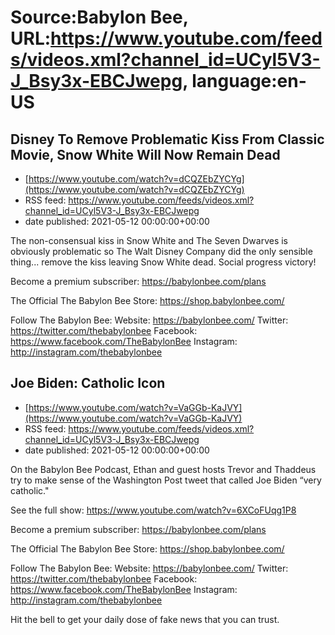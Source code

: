 # Source:Babylon Bee, URL:https://www.youtube.com/feeds/videos.xml?channel_id=UCyl5V3-J_Bsy3x-EBCJwepg, language:en-US

## Disney To Remove Problematic Kiss From Classic Movie, Snow White Will Now Remain Dead
 - [https://www.youtube.com/watch?v=dCQZEbZYCYg](https://www.youtube.com/watch?v=dCQZEbZYCYg)
 - RSS feed: https://www.youtube.com/feeds/videos.xml?channel_id=UCyl5V3-J_Bsy3x-EBCJwepg
 - date published: 2021-05-12 00:00:00+00:00

The non-consensual kiss in Snow White and The Seven Dwarves is obviously problematic so The Walt Disney Company did the only sensible thing... remove the kiss leaving Snow White dead. Social progress victory!

Become a premium subscriber:  https://babylonbee.com/plans

The Official The Babylon Bee Store:  https://shop.babylonbee.com/

Follow The Babylon Bee:
Website: https://babylonbee.com/
Twitter: https://twitter.com/thebabylonbee
Facebook: https://www.facebook.com/TheBabylonBee
Instagram: http://instagram.com/thebabylonbee

## Joe Biden: Catholic Icon
 - [https://www.youtube.com/watch?v=VaGGb-KaJVY](https://www.youtube.com/watch?v=VaGGb-KaJVY)
 - RSS feed: https://www.youtube.com/feeds/videos.xml?channel_id=UCyl5V3-J_Bsy3x-EBCJwepg
 - date published: 2021-05-12 00:00:00+00:00

On the Babylon Bee Podcast, Ethan and guest hosts Trevor and Thaddeus try to make sense of the Washington Post tweet that called Joe Biden “very catholic."

See the full show: https://www.youtube.com/watch?v=6XCoFUqg1P8

Become a premium subscriber:  https://babylonbee.com/plans

The Official The Babylon Bee Store:  https://shop.babylonbee.com/

Follow The Babylon Bee:
Website: https://babylonbee.com/
Twitter: https://twitter.com/thebabylonbee
Facebook: https://www.facebook.com/TheBabylonBee
Instagram: http://instagram.com/thebabylonbee

Hit the bell to get your daily dose of fake news that you can trust.

